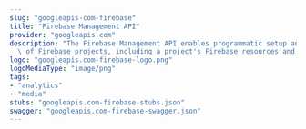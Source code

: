 ```yaml
---
slug: "googleapis-com-firebase"
title: "Firebase Management API"
provider: "googleapis.com"
description: "The Firebase Management API enables programmatic setup and management\
  \ of Firebase projects, including a project's Firebase resources and Firebase apps."
logo: "googleapis.com-firebase-logo.png"
logoMediaType: "image/png"
tags:
- "analytics"
- "media"
stubs: "googleapis.com-firebase-stubs.json"
swagger: "googleapis.com-firebase-swagger.json"
---
```

